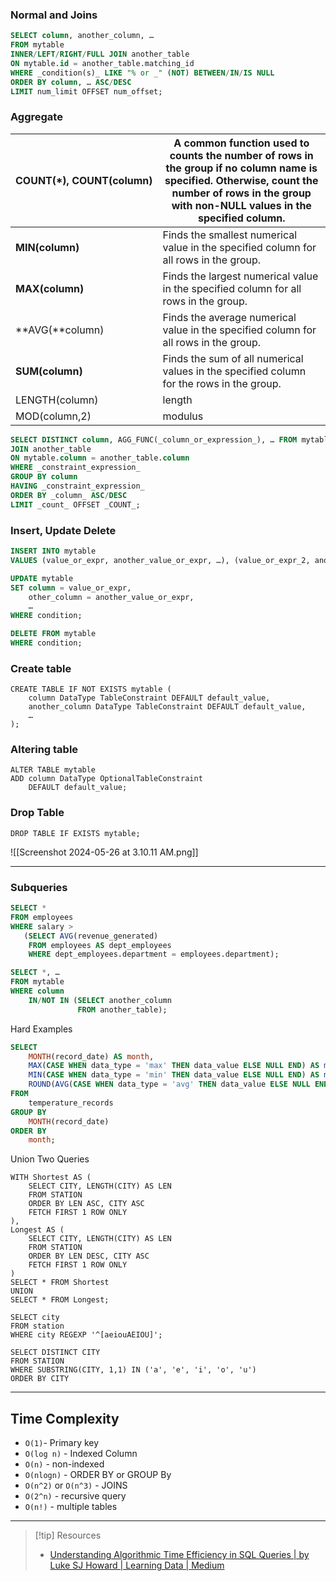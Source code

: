 ### Normal and Joins

```sql
SELECT column, another_column, …
FROM mytable
INNER/LEFT/RIGHT/FULL JOIN another_table
ON mytable.id = another_table.matching_id
WHERE _condition(s)_ LIKE "% or _" (NOT) BETWEEN/IN/IS NULL
ORDER BY column, … ASC/DESC
LIMIT num_limit OFFSET num_offset;
```

### Aggregate
| **COUNT(*****)**, **COUNT(**column**)** | A common function used to counts the number of rows in the group if no column name is specified. Otherwise, count the number of rows in the group with non-NULL values in the specified column. |
| --------------------------------------- | ----------------------------------------------------------------------------------------------------------------------------------------------------------------------------------------------- |
| **MIN(**column**)**                     | Finds the smallest numerical value in the specified column for all rows in the group.                                                                                                           |
| **MAX(**column**)**                     | Finds the largest numerical value in the specified column for all rows in the group.                                                                                                            |
| **AVG(**column)                         | Finds the average numerical value in the specified column for all rows in the group.                                                                                                            |
| **SUM(**column**)**                     | Finds the sum of all numerical values in the specified column for the rows in the group.                                                                                                        |
| LENGTH(column)                          | length                                                                                                                                                                                          |
| MOD(column,2)                           | modulus                                                                                                                                                                                         |
```sql
SELECT DISTINCT column, AGG_FUNC(_column_or_expression_), … FROM mytable
JOIN another_table
ON mytable.column = another_table.column
WHERE _constraint_expression_
GROUP BY column
HAVING _constraint_expression_
ORDER BY _column_ ASC/DESC
LIMIT _count_ OFFSET _COUNT_;
```

### Insert, Update Delete
```sql
INSERT INTO mytable 
VALUES (value_or_expr, another_value_or_expr, …), (value_or_expr_2, another_value_or_expr_2, …), …;
```

```sql
UPDATE mytable
SET column = value_or_expr, 
    other_column = another_value_or_expr, 
    …
WHERE condition;
```

```sql
DELETE FROM mytable
WHERE condition;
```

### Create table
```mysql
CREATE TABLE IF NOT EXISTS mytable (
    column DataType TableConstraint DEFAULT default_value,
    another_column DataType TableConstraint DEFAULT default_value,
    …
);
```

### Altering table
```mysql
ALTER TABLE mytable
ADD column DataType OptionalTableConstraint 
    DEFAULT default_value;
```

### Drop Table
```mysql
DROP TABLE IF EXISTS mytable;
```

![[Screenshot 2024-05-26 at 3.10.11 AM.png]]


---

### Subqueries
```sql
SELECT *
FROM employees
WHERE salary > 
   (SELECT AVG(revenue_generated)
    FROM employees AS dept_employees
    WHERE dept_employees.department = employees.department);
```

```sql
SELECT *, …
FROM mytable
WHERE column
    IN/NOT IN (SELECT another_column
               FROM another_table);
```

Hard Examples
```sql
SELECT 
    MONTH(record_date) AS month,
    MAX(CASE WHEN data_type = 'max' THEN data_value ELSE NULL END) AS max,
    MIN(CASE WHEN data_type = 'min' THEN data_value ELSE NULL END) AS min,
    ROUND(AVG(CASE WHEN data_type = 'avg' THEN data_value ELSE NULL END)) AS avg
FROM 
    temperature_records
GROUP BY 
    MONTH(record_date)
ORDER BY 
    month;
```

Union Two Queries
```mysql
WITH Shortest AS (
    SELECT CITY, LENGTH(CITY) AS LEN
    FROM STATION
    ORDER BY LEN ASC, CITY ASC
    FETCH FIRST 1 ROW ONLY
),
Longest AS (
    SELECT CITY, LENGTH(CITY) AS LEN
    FROM STATION
    ORDER BY LEN DESC, CITY ASC
    FETCH FIRST 1 ROW ONLY
)
SELECT * FROM Shortest
UNION
SELECT * FROM Longest;
```

```mysql
SELECT city
FROM station
WHERE city REGEXP '^[aeiouAEIOU]';

SELECT DISTINCT CITY
FROM STATION
WHERE SUBSTRING(CITY, 1,1) IN ('a', 'e', 'i', 'o', 'u')
ORDER BY CITY
```
---

## Time Complexity
- `O(1)`- Primary key
- `O(log n)` - Indexed Column
- `O(n)` - non-indexed
- `O(nlogn)` - ORDER BY or GROUP By
- `O(n^2)` or `O(n^3)` - JOINS
- `O(2^n)` - recursive query
- `O(n!)` - multiple tables

---
>[!tip] Resources
>- [Understanding Algorithmic Time Efficiency in SQL Queries | by Luke SJ Howard | Learning Data | Medium](https://medium.com/learning-data/understanding-algorithmic-time-efficiency-in-sql-queries-616176a85d02)
